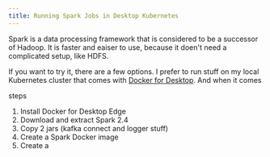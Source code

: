 ```yaml
---
title: Running Spark Jobs in Desktop Kubernetes
---
```


Spark is a data processing framework that is considered to be a successor of Hadoop. It is faster
and eaiser to use, because it doen't need a complicated setup, like HDFS.

If you want to try it, there are a few options. I prefer to run stuff on my local Kubernetes cluster
that comes with [Docker for Desktop](https://docs.docker.com/docker-for-windows/edge-release-notes/).
And when it comes 

steps
1. Install Docker for Desktop Edge
2. Download and extract Spark 2.4
3. Copy 2 jars (kafka connect and logger stuff)
4. Create a Spark Docker image
5. Create a 